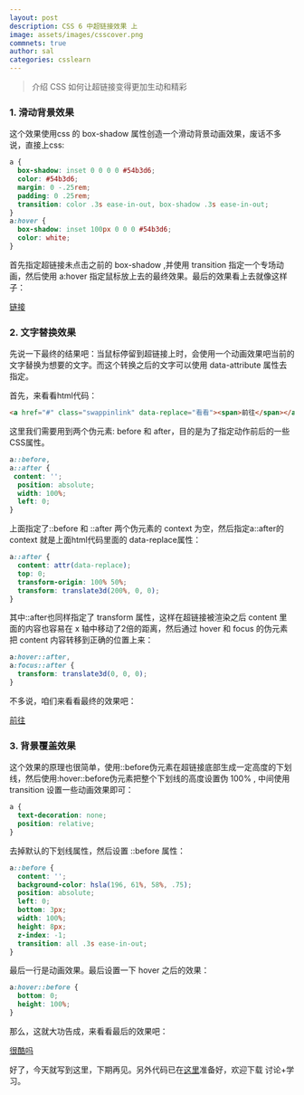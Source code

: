 ```yaml
---
layout: post
description: CSS 6 中超链接效果 上
image: assets/images/csscover.png
commnets: true
author: sal
categories: csslearn
---
```

> 介绍 CSS 如何让超链接变得更加生动和精彩

### 1. 滑动背景效果
这个效果使用css 的 box-shadow 属性创造一个滑动背景动画效果，废话不多说，直接上css:

```css
a {
  box-shadow: inset 0 0 0 0 #54b3d6;
  color: #54b3d6;
  margin: 0 -.25rem;
  padding: 0 .25rem;
  transition: color .3s ease-in-out, box-shadow .3s ease-in-out;
}
a:hover {
  box-shadow: inset 100px 0 0 0 #54b3d6;
  color: white;
}
```

首先指定超链接未点击之前的 box-shadow ,并使用 transition 指定一个专场动画，然后使用 a:hover 指定鼠标放上去的最终效果。最后的效果看上去就像这样子：

<a class="slidinglink" href="#">链接</a>

### 2. 文字替换效果
先说一下最终的结果吧：当鼠标停留到超链接上时，会使用一个动画效果吧当前的文字替换为想要的文字。而这个转换之后的文字可以使用 data-attribute 属性去指定。

首先，来看看html代码：
```html
<a href="#" class="swappinlink" data-replace="看看"><span>前往</span></a>
```

这里我们需要用到两个伪元素: before 和 after，目的是为了指定动作前后的一些CSS属性。

```css
a::before,
a::after {
 content: '';
  position: absolute;
  width: 100%;
  left: 0;
}
```

上面指定了::before 和 ::after 两个伪元素的 context 为空，然后指定a::after的 context 就是上面html代码里面的 data-replace属性：

```css
a::after {
  content: attr(data-replace);
  top: 0;
  transform-origin: 100% 50%;
  transform: translate3d(200%, 0, 0);
}
```

其中::after也同样指定了 transform 属性，这样在超链接被渲染之后 content 里面的内容也容易在 x 轴中移动了2倍的距离，然后通过 hover 和 focus 的伪元素把 content 内容转移到正确的位置上来：

```css
a:hover::after,
a:focus::after {
  transform: translate3d(0, 0, 0);
}
```

不多说，咱们来看看最终的效果吧：

<a href="#" class="swappinlink" data-replace="看看"><span>前往</span></a>

### 3. 背景覆盖效果
这个效果的原理也很简单，使用::before伪元素在超链接底部生成一定高度的下划线，然后使用:hover::before伪元素把整个下划线的高度设置伪 100% , 中间使用 transition 设置一些动画效果即可：

```css
a {
  text-decoration: none;
  position: relative;
}
```
去掉默认的下划线属性，然后设置 ::before 属性：

```css
a::before {
  content: '';
  background-color: hsla(196, 61%, 58%, .75);
  position: absolute;
  left: 0;
  bottom: 3px;
  width: 100%;
  height: 8px;
  z-index: -1;
  transition: all .3s ease-in-out;
}
```

最后一行是动画效果。最后设置一下 hover 之后的效果：

```css
a:hover::before {
  bottom: 0;
  height: 100%;
}
```

那么，这就大功告成，来看看最后的效果吧：

<a href="#" class="growinglink"> 很酷吗 </a>

好了，今天就写到这里，下期再见。另外代码已在[这里](https://open.nativeng.org/attachments/529ce381-d213-40ef-b1be-c2eb47f6137d)准备好，欢迎下载 讨论+学习。
